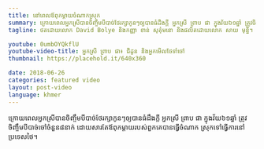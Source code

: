 ```yaml
---
title: នៅពេលឪពុកម្តាយចំណាកស្រុក
summary: ក្រោយពេលអ្នកស្រីបានចិញ្ចឹមបីបាច់ថែរក្សាកូនៗឲ្យបានធំដឹងក្តី អ្នកស្រី ព្រាប ផា ក្នុងវ័យ​៦១ឆ្នាំ ត្រូវចិញ្ចឹមបីបាច់ចៅចំនួន​៨នាក់ ដោយសារតែឪពុកម្តាយរបស់ពួកគេ​បានធ្វើ​ចំណាក ស្រុកទៅធ្វើការនៅប្រទេសថៃ។ 
tagline: ថតដោយលោក David Bolye និងកញ្ញា​ ខាន់ សុគុំមនោ និងផលិតដោយលោក សាយ មុន្នី។

youtube: 0umbOYQkflU
youtube-video-title: អ្នកស្រី ព្រាប ផា៖ ជីដូន និងអ្នកមើលថែទាំចៅ
thumbnail: https://placehold.it/640x360

date: 2018-06-26
categories: featured video
layout: post-video
language: khmer
---
```


ក្រោយពេលអ្នកស្រីបានចិញ្ចឹមបីបាច់ថែរក្សាកូនៗឲ្យបានធំដឹងក្តី អ្នកស្រី ព្រាប ផា ក្នុងវ័យ​៦១ឆ្នាំ ត្រូវចិញ្ចឹមបីបាច់ចៅចំនួន​៨នាក់ ដោយសារតែឪពុកម្តាយរបស់ពួកគេ​បានធ្វើ​ចំណាក ស្រុកទៅធ្វើការនៅប្រទេសថៃ។ 